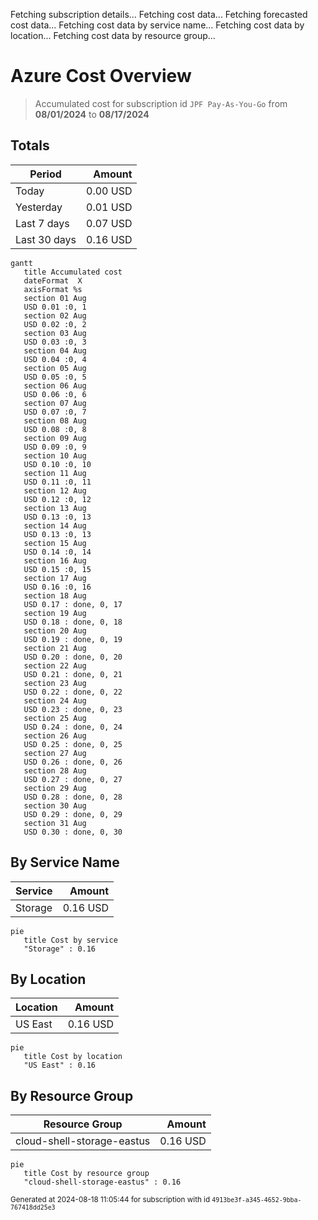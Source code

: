 Fetching subscription details...
Fetching cost data...
Fetching forecasted cost data...
Fetching cost data by service name...
Fetching cost data by location...
Fetching cost data by resource group...
# Azure Cost Overview

> Accumulated cost for subscription id `JPF Pay-As-You-Go` from **08/01/2024** to **08/17/2024**

## Totals

|Period|Amount|
|---|---:|
|Today|0.00 USD|
|Yesterday|0.01 USD|
|Last 7 days|0.07 USD|
|Last 30 days|0.16 USD|

```mermaid
gantt
   title Accumulated cost
   dateFormat  X
   axisFormat %s
   section 01 Aug
   USD 0.01 :0, 1
   section 02 Aug
   USD 0.02 :0, 2
   section 03 Aug
   USD 0.03 :0, 3
   section 04 Aug
   USD 0.04 :0, 4
   section 05 Aug
   USD 0.05 :0, 5
   section 06 Aug
   USD 0.06 :0, 6
   section 07 Aug
   USD 0.07 :0, 7
   section 08 Aug
   USD 0.08 :0, 8
   section 09 Aug
   USD 0.09 :0, 9
   section 10 Aug
   USD 0.10 :0, 10
   section 11 Aug
   USD 0.11 :0, 11
   section 12 Aug
   USD 0.12 :0, 12
   section 13 Aug
   USD 0.13 :0, 13
   section 14 Aug
   USD 0.13 :0, 13
   section 15 Aug
   USD 0.14 :0, 14
   section 16 Aug
   USD 0.15 :0, 15
   section 17 Aug
   USD 0.16 :0, 16
   section 18 Aug
   USD 0.17 : done, 0, 17
   section 19 Aug
   USD 0.18 : done, 0, 18
   section 20 Aug
   USD 0.19 : done, 0, 19
   section 21 Aug
   USD 0.20 : done, 0, 20
   section 22 Aug
   USD 0.21 : done, 0, 21
   section 23 Aug
   USD 0.22 : done, 0, 22
   section 24 Aug
   USD 0.23 : done, 0, 23
   section 25 Aug
   USD 0.24 : done, 0, 24
   section 26 Aug
   USD 0.25 : done, 0, 25
   section 27 Aug
   USD 0.26 : done, 0, 26
   section 28 Aug
   USD 0.27 : done, 0, 27
   section 29 Aug
   USD 0.28 : done, 0, 28
   section 30 Aug
   USD 0.29 : done, 0, 29
   section 31 Aug
   USD 0.30 : done, 0, 30
```

## By Service Name

|Service|Amount|
|---|---:|
|Storage|0.16 USD|

```mermaid
pie
   title Cost by service
   "Storage" : 0.16
```

## By Location

|Location|Amount|
|---|---:|
|US East|0.16 USD|

```mermaid
pie
   title Cost by location
   "US East" : 0.16
```

## By Resource Group

|Resource Group|Amount|
|---|---:|
|cloud-shell-storage-eastus|0.16 USD|

```mermaid
pie
   title Cost by resource group
   "cloud-shell-storage-eastus" : 0.16
```

<sup>Generated at 2024-08-18 11:05:44 for subscription with id `4913be3f-a345-4652-9bba-767418dd25e3`</sup>
